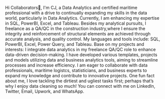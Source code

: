Hi Collaborators👋, I'm CJ, a Data Analytics and certified maritime professional with a drive to continually expanding my skills in the data world, particularly in Data Analytics. Currently, I am enhancing my expertise in SQL, PowerBI, Excel, and Tableau. Besides my analytical pursuits, I freelance as a QA/QC in the construction industry,where I ensure the integrity and reinforcement of structural elements are achieved through accurate analysis, and quality control.
My languages and tools include: SQL, PowerBI, Excel, Power Query, and Tableau.
Base on my projects and interests: I integrate data analytics in my freelance QA/QC role to enhance data-driven decision-making. I have developed various templates, projects and models utilizing data and business analytics tools, aiming to streamline processes and increase efficiency.
I am eager to collaborate with data professionals, maritime logistcs, statisticians, and business experts to expand my knowledge and contribute to innovative projects.
One fun fact about me, I love tackling the dirtiest and ugliest tasks first; perhaps that’s why I enjoy data cleaning so much!
You can connect with me on LinkedIn, Twitter, Email, Upwork, and WhatsApp. 
